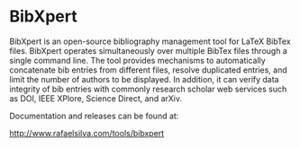 # BibXpert

BibXpert is an open-source bibliography management tool for LaTeX BibTex files. BibXpert operates simultaneously over multiple BibTex files through a single command line. The tool provides mechanisms to automatically concatenate bib entries from different files, resolve duplicated entries, and limit the number of authors to be displayed. In addition, it can verify data integrity of bib entries with commonly research scholar web services such as DOI, IEEE XPlore, Science Direct, and arXiv.

Documentation and releases can be found at:

http://www.rafaelsilva.com/tools/bibxpert
